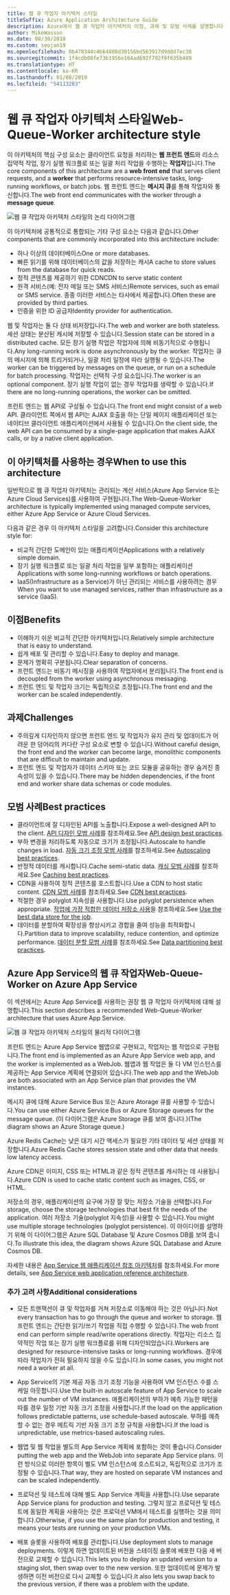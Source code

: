 ```yaml
---
title: 웹 큐 작업자 아키텍처 스타일
titleSuffix: Azure Application Architecture Guide
description: Azure에서 웹 큐 작업자 아키텍처의 이점, 과제 및 모범 사례를 설명합니다.
author: MikeWasson
ms.date: 08/30/2018
ms.custom: seojan19
ms.openlocfilehash: 0b478344c4b64808d30156bd563917d9d8d7ec30
ms.sourcegitcommit: 1f4cdb08fe73b1956e164ad692f792f9f635b409
ms.translationtype: HT
ms.contentlocale: ko-KR
ms.lasthandoff: 01/08/2019
ms.locfileid: "54113283"
---
```

# <a name="web-queue-worker-architecture-style"></a><span data-ttu-id="823da-103">웹 큐 작업자 아키텍처 스타일</span><span class="sxs-lookup"><span data-stu-id="823da-103">Web-Queue-Worker architecture style</span></span>

<span data-ttu-id="823da-104">이 아키텍처의 핵심 구성 요소는 클라이언트 요청을 처리하는 **웹 프런트 엔드**와 리소스 집약적 작업, 장기 실행 워크플로 또는 일괄 처리 작업을 수행하는 **작업자**입니다.</span><span class="sxs-lookup"><span data-stu-id="823da-104">The core components of this architecture are a **web front end** that serves client requests, and a **worker** that performs resource-intensive tasks, long-running workflows, or batch jobs.</span></span>  <span data-ttu-id="823da-105">웹 프런트 엔드는 **메시지 큐**를 통해 작업자와 통신합니다.</span><span class="sxs-lookup"><span data-stu-id="823da-105">The web front end communicates with the worker through a **message queue**.</span></span>

![웹 큐 작업자 아키텍처 스타일의 논리 다이어그램](./images/web-queue-worker-logical.svg)

<span data-ttu-id="823da-107">이 아키텍처에 공통적으로 통합되는 기타 구성 요소는 다음과 같습니다.</span><span class="sxs-lookup"><span data-stu-id="823da-107">Other components that are commonly incorporated into this architecture include:</span></span>

- <span data-ttu-id="823da-108">하나 이상의 데이터베이스</span><span class="sxs-lookup"><span data-stu-id="823da-108">One or more databases.</span></span>
- <span data-ttu-id="823da-109">빠른 읽기를 위해 데이터베이스의 값을 저장하는 캐시</span><span class="sxs-lookup"><span data-stu-id="823da-109">A cache to store values from the database for quick reads.</span></span>
- <span data-ttu-id="823da-110">정적 콘텐츠를 제공하기 위한 CDN</span><span class="sxs-lookup"><span data-stu-id="823da-110">CDN to serve static content</span></span>
- <span data-ttu-id="823da-111">원격 서비스(예: 전자 메일 또는 SMS 서비스)</span><span class="sxs-lookup"><span data-stu-id="823da-111">Remote services, such as email or SMS service.</span></span> <span data-ttu-id="823da-112">종종 이러한 서비스는 타사에서 제공합니다.</span><span class="sxs-lookup"><span data-stu-id="823da-112">Often these are provided by third parties.</span></span>
- <span data-ttu-id="823da-113">인증을 위한 ID 공급자</span><span class="sxs-lookup"><span data-stu-id="823da-113">Identity provider for authentication.</span></span>

<span data-ttu-id="823da-114">웹 및 작업자는 둘 다 상태 비저장입니다.</span><span class="sxs-lookup"><span data-stu-id="823da-114">The web and worker are both stateless.</span></span> <span data-ttu-id="823da-115">세션 상태는 분산된 캐시에 저장할 수 있습니다.</span><span class="sxs-lookup"><span data-stu-id="823da-115">Session state can be stored in a distributed cache.</span></span> <span data-ttu-id="823da-116">모든 장기 실행 작업은 작업자에 의해 비동기적으로 수행됩니다.</span><span class="sxs-lookup"><span data-stu-id="823da-116">Any long-running work is done asynchronously by the worker.</span></span> <span data-ttu-id="823da-117">작업자는 큐의 메시지에 의해 트리거되거나, 일괄 처리 일정에 따라 실행될 수 있습니다.</span><span class="sxs-lookup"><span data-stu-id="823da-117">The worker can be triggered by messages on the queue, or run on a schedule for batch processing.</span></span> <span data-ttu-id="823da-118">작업자는 선택적 구성 요소입니다.</span><span class="sxs-lookup"><span data-stu-id="823da-118">The worker is an optional component.</span></span> <span data-ttu-id="823da-119">장기 실행 작업이 없는 경우 작업자를 생략할 수 있습니다.</span><span class="sxs-lookup"><span data-stu-id="823da-119">If there are no long-running operations, the worker can be omitted.</span></span>

<span data-ttu-id="823da-120">프런트 엔드는 웹 API로 구성될 수 있습니다.</span><span class="sxs-lookup"><span data-stu-id="823da-120">The front end might consist of a web API.</span></span> <span data-ttu-id="823da-121">클라이언트 쪽에서 웹 API는 AJAX 호출을 하는 단일 페이지 애플리케이션 또는 네이티브 클라이언트 애플리케이션에서 사용될 수 있습니다.</span><span class="sxs-lookup"><span data-stu-id="823da-121">On the client side, the web API can be consumed by a single-page application that makes AJAX calls, or by a native client application.</span></span>

## <a name="when-to-use-this-architecture"></a><span data-ttu-id="823da-122">이 아키텍처를 사용하는 경우</span><span class="sxs-lookup"><span data-stu-id="823da-122">When to use this architecture</span></span>

<span data-ttu-id="823da-123">일반적으로 웹 큐 작업자 아키텍처는 관리되는 계산 서비스(Azure App Service 또는 Azure Cloud Services)를 사용하여 구현됩니다.</span><span class="sxs-lookup"><span data-stu-id="823da-123">The Web-Queue-Worker architecture is typically implemented using managed compute services, either Azure App Service or Azure Cloud Services.</span></span>

<span data-ttu-id="823da-124">다음과 같은 경우 이 아키텍처 스타일을 고려합니다.</span><span class="sxs-lookup"><span data-stu-id="823da-124">Consider this architecture style for:</span></span>

- <span data-ttu-id="823da-125">비교적 간단한 도메인이 있는 애플리케이션</span><span class="sxs-lookup"><span data-stu-id="823da-125">Applications with a relatively simple domain.</span></span>
- <span data-ttu-id="823da-126">장기 실행 워크플로 또는 일괄 처리 작업을 일부 포함하는 애플리케이션</span><span class="sxs-lookup"><span data-stu-id="823da-126">Applications with some long-running workflows or batch operations.</span></span>
- <span data-ttu-id="823da-127">IaaS(Infrastructure as a Service)가 아닌 관리되는 서비스를 사용하려는 경우</span><span class="sxs-lookup"><span data-stu-id="823da-127">When you want to use managed services, rather than infrastructure as a service (IaaS).</span></span>

## <a name="benefits"></a><span data-ttu-id="823da-128">이점</span><span class="sxs-lookup"><span data-stu-id="823da-128">Benefits</span></span>

- <span data-ttu-id="823da-129">이해하기 쉬운 비교적 간단한 아키텍처입니다.</span><span class="sxs-lookup"><span data-stu-id="823da-129">Relatively simple architecture that is easy to understand.</span></span>
- <span data-ttu-id="823da-130">쉽게 배포 및 관리할 수 있습니다.</span><span class="sxs-lookup"><span data-stu-id="823da-130">Easy to deploy and manage.</span></span>
- <span data-ttu-id="823da-131">문제가 명확히 구분됩니다.</span><span class="sxs-lookup"><span data-stu-id="823da-131">Clear separation of concerns.</span></span>
- <span data-ttu-id="823da-132">프런트 엔드는 비동기 메시징을 사용하여 작업자에서 분리됩니다.</span><span class="sxs-lookup"><span data-stu-id="823da-132">The front end is decoupled from the worker using asynchronous messaging.</span></span>
- <span data-ttu-id="823da-133">프런트 엔드 및 작업자 크기는 독립적으로 조정됩니다.</span><span class="sxs-lookup"><span data-stu-id="823da-133">The front end and the worker can be scaled independently.</span></span>

## <a name="challenges"></a><span data-ttu-id="823da-134">과제</span><span class="sxs-lookup"><span data-stu-id="823da-134">Challenges</span></span>

- <span data-ttu-id="823da-135">주의깊게 디자인하지 않으면 프런트 엔드 및 작업자가 유지 관리 및 업데이트가 어려운 한 덩어리의 커다란 구성 요소로 변할 수 있습니다.</span><span class="sxs-lookup"><span data-stu-id="823da-135">Without careful design, the front end and the worker can become large, monolithic components that are difficult to maintain and update.</span></span>
- <span data-ttu-id="823da-136">프런트 엔드 및 작업자가 데이터 스키마 또는 코드 모듈을 공유하는 경우 숨겨진 종속성이 있을 수 있습니다.</span><span class="sxs-lookup"><span data-stu-id="823da-136">There may be hidden dependencies, if the front end and worker share data schemas or code modules.</span></span>

## <a name="best-practices"></a><span data-ttu-id="823da-137">모범 사례</span><span class="sxs-lookup"><span data-stu-id="823da-137">Best practices</span></span>

- <span data-ttu-id="823da-138">클라이언트에 잘 디자인된 API를 노출합니다.</span><span class="sxs-lookup"><span data-stu-id="823da-138">Expose a well-designed API to the client.</span></span> <span data-ttu-id="823da-139">[API 디자인 모범 사례][api-design]를 참조하세요.</span><span class="sxs-lookup"><span data-stu-id="823da-139">See [API design best practices][api-design].</span></span>
- <span data-ttu-id="823da-140">부하 변경을 처리하도록 자동으로 크기가 조정됩니다.</span><span class="sxs-lookup"><span data-stu-id="823da-140">Autoscale to handle changes in load.</span></span> <span data-ttu-id="823da-141">[자동 크기 조정 모범 사례][autoscaling]를 참조하세요.</span><span class="sxs-lookup"><span data-stu-id="823da-141">See [Autoscaling best practices][autoscaling].</span></span>
- <span data-ttu-id="823da-142">반정적 데이터를 캐시합니다.</span><span class="sxs-lookup"><span data-stu-id="823da-142">Cache semi-static data.</span></span> <span data-ttu-id="823da-143">[캐싱 모범 사례][caching]를 참조하세요.</span><span class="sxs-lookup"><span data-stu-id="823da-143">See [Caching best practices][caching].</span></span>
- <span data-ttu-id="823da-144">CDN을 사용하여 정적 콘텐츠를 호스트합니다.</span><span class="sxs-lookup"><span data-stu-id="823da-144">Use a CDN to host static content.</span></span> <span data-ttu-id="823da-145">[CDN 모범 사례][cdn]를 참조하세요.</span><span class="sxs-lookup"><span data-stu-id="823da-145">See [CDN best practices][cdn].</span></span>
- <span data-ttu-id="823da-146">적절한 경우 polyglot 지속성을 사용합니다.</span><span class="sxs-lookup"><span data-stu-id="823da-146">Use polyglot persistence when appropriate.</span></span> <span data-ttu-id="823da-147">[작업에 가장 적합한 데이터 저장소 사용][polyglot]을 참조하세요.</span><span class="sxs-lookup"><span data-stu-id="823da-147">See [Use the best data store for the job][polyglot].</span></span>
- <span data-ttu-id="823da-148">데이터를 분할하여 확장성을 향상시키고 경합을 줄여 성능을 최적화합니다.</span><span class="sxs-lookup"><span data-stu-id="823da-148">Partition data to improve scalability, reduce contention, and optimize performance.</span></span> <span data-ttu-id="823da-149">[데이터 분할 모범 사례][data-partition]를 참조하세요.</span><span class="sxs-lookup"><span data-stu-id="823da-149">See [Data partitioning best practices][data-partition].</span></span>

## <a name="web-queue-worker-on-azure-app-service"></a><span data-ttu-id="823da-150">Azure App Service의 웹 큐 작업자</span><span class="sxs-lookup"><span data-stu-id="823da-150">Web-Queue-Worker on Azure App Service</span></span>

<span data-ttu-id="823da-151">이 섹션에서는 Azure App Service를 사용하는 권장 웹 큐 작업자 아키텍처에 대해 설명합니다.</span><span class="sxs-lookup"><span data-stu-id="823da-151">This section describes a recommended Web-Queue-Worker architecture that uses Azure App Service.</span></span>

![웹 큐 작업자 아키텍처 스타일의 물리적 다이어그램](./images/web-queue-worker-physical.png)

<span data-ttu-id="823da-153">프런트 엔드는 Azure App Service 웹앱으로 구현되고, 작업자는 웹 작업으로 구현됩니다.</span><span class="sxs-lookup"><span data-stu-id="823da-153">The front end is implemented as an Azure App Service web app, and the worker is implemented as a WebJob.</span></span> <span data-ttu-id="823da-154">웹앱과 웹 작업은 둘 다 VM 인스턴스를 제공하는 App Service 계획에 연결되어 있습니다.</span><span class="sxs-lookup"><span data-stu-id="823da-154">The web app and the WebJob are both associated with an App Service plan that provides the VM instances.</span></span>

<span data-ttu-id="823da-155">메시지 큐에 대해 Azure Service Bus 또는 Azure Atorage 큐를 사용할 수 있습니다.</span><span class="sxs-lookup"><span data-stu-id="823da-155">You can use either Azure Service Bus or Azure Storage queues for the message queue.</span></span> <span data-ttu-id="823da-156">(이 다이어그램은 Azure Storage 큐를 보여 줍니다.)</span><span class="sxs-lookup"><span data-stu-id="823da-156">(The diagram shows an Azure Storage queue.)</span></span>

<span data-ttu-id="823da-157">Azure Redis Cache는 낮은 대기 시간 액세스가 필요한 기타 데이터 및 세션 상태를 저장합니다.</span><span class="sxs-lookup"><span data-stu-id="823da-157">Azure Redis Cache stores session state and other data that needs low latency access.</span></span>

<span data-ttu-id="823da-158">Azure CDN은 이미지, CSS 또는 HTML과 같은 정적 콘텐츠를 캐시하는 데 사용됩니다.</span><span class="sxs-lookup"><span data-stu-id="823da-158">Azure CDN is used to cache static content such as images, CSS, or HTML.</span></span>

<span data-ttu-id="823da-159">저장소의 경우, 애플리케이션의 요구에 가장 잘 맞는 저장소 기술을 선택합니다.</span><span class="sxs-lookup"><span data-stu-id="823da-159">For storage, choose the storage technologies that best fit the needs of the application.</span></span> <span data-ttu-id="823da-160">여러 저장소 기술(polyglot 지속성)을 사용할 수 있습니다.</span><span class="sxs-lookup"><span data-stu-id="823da-160">You might use multiple storage technologies (polyglot persistence).</span></span> <span data-ttu-id="823da-161">이 아이디어를 설명하기 위해 이 다이어그램은 Azure SQL Database 및 Azure Cosmos DB를 보여 줍니다.</span><span class="sxs-lookup"><span data-stu-id="823da-161">To illustrate this idea, the diagram shows Azure SQL Database and Azure Cosmos DB.</span></span>

<span data-ttu-id="823da-162">자세한 내용은 [App Service 웹 애플리케이션 참조 아키텍처][scalable-web-app]를 참조하세요.</span><span class="sxs-lookup"><span data-stu-id="823da-162">For more details, see [App Service web application reference architecture][scalable-web-app].</span></span>

### <a name="additional-considerations"></a><span data-ttu-id="823da-163">추가 고려 사항</span><span class="sxs-lookup"><span data-stu-id="823da-163">Additional considerations</span></span>

- <span data-ttu-id="823da-164">모든 트랜잭션이 큐 및 작업자를 거쳐 저장소로 이동해야 하는 것은 아닙니다.</span><span class="sxs-lookup"><span data-stu-id="823da-164">Not every transaction has to go through the queue and worker to storage.</span></span> <span data-ttu-id="823da-165">웹 프런트 엔드는 간단한 읽기/쓰기 작업을 직접 수행할 수 있습니다.</span><span class="sxs-lookup"><span data-stu-id="823da-165">The web front end can perform simple read/write operations directly.</span></span> <span data-ttu-id="823da-166">작업자는 리소스 집약적인 작업 또는 장기 실행 워크플로를 위해 디자인되었습니다.</span><span class="sxs-lookup"><span data-stu-id="823da-166">Workers are designed for resource-intensive tasks or long-running workflows.</span></span> <span data-ttu-id="823da-167">경우에 따라 작업자가 전혀 필요하지 않을 수도 있습니다.</span><span class="sxs-lookup"><span data-stu-id="823da-167">In some cases, you might not need a worker at all.</span></span>

- <span data-ttu-id="823da-168">App Service의 기본 제공 자동 크기 조정 기능을 사용하여 VM 인스턴스 수를 스케일 아웃합니다.</span><span class="sxs-lookup"><span data-stu-id="823da-168">Use the built-in autoscale feature of App Service to scale out the number of VM instances.</span></span> <span data-ttu-id="823da-169">애플리케이션의 부하가 예측 가능한 패턴을 따를 경우 일정 기반 자동 크기 조정을 사용합니다.</span><span class="sxs-lookup"><span data-stu-id="823da-169">If the load on the application follows predictable patterns, use schedule-based autoscale.</span></span> <span data-ttu-id="823da-170">부하를 예측할 수 없는 경우 메트릭 기반 자동 크기 조정 규칙을 사용합니다.</span><span class="sxs-lookup"><span data-stu-id="823da-170">If the load is unpredictable, use metrics-based autoscaling rules.</span></span>

- <span data-ttu-id="823da-171">웹앱 및 웹 작업을 별도의 App Service 계획에 포함하는 것이 좋습니다.</span><span class="sxs-lookup"><span data-stu-id="823da-171">Consider putting the web app and the WebJob into separate App Service plans.</span></span> <span data-ttu-id="823da-172">이런 방식으로 이러한 항목이 별도 VM 인스턴스에 호스트되고, 독립적으로 크기가 조정될 수 있습니다.</span><span class="sxs-lookup"><span data-stu-id="823da-172">That way, they are hosted on separate VM instances and can be scaled independently.</span></span>

- <span data-ttu-id="823da-173">프로덕션 및 테스트에 대해 별도 App Service 계획을 사용합니다.</span><span class="sxs-lookup"><span data-stu-id="823da-173">Use separate App Service plans for production and testing.</span></span> <span data-ttu-id="823da-174">그렇지 않고 프로덕션 및 테스트에 동일한 계획을 사용하는 것은 프로덕션 VM에서 테스트를 실행하는 것을 의미합니다.</span><span class="sxs-lookup"><span data-stu-id="823da-174">Otherwise, if you use the same plan for production and testing, it means your tests are running on your production VMs.</span></span>

- <span data-ttu-id="823da-175">배포 슬롯을 사용하여 배포를 관리합니다.</span><span class="sxs-lookup"><span data-stu-id="823da-175">Use deployment slots to manage deployments.</span></span> <span data-ttu-id="823da-176">이렇게 하면 업데이트된 버전을 스테이징 슬롯에 배포한 다음 새 버전으로 교체할 수 있습니다.</span><span class="sxs-lookup"><span data-stu-id="823da-176">This lets you to deploy an updated version to a staging slot, then swap over to the new version.</span></span> <span data-ttu-id="823da-177">또한 업데이트에 문제가 발생하면 이전 버전으로 다시 교체할 수 있습니다.</span><span class="sxs-lookup"><span data-stu-id="823da-177">It also lets you swap back to the previous version, if there was a problem with the update.</span></span>

<!-- links -->

[api-design]: ../../best-practices/api-design.md
[autoscaling]: ../../best-practices/auto-scaling.md
[caching]: ../../best-practices/caching.md
[cdn]: ../../best-practices/cdn.md
[data-partition]: ../../best-practices/data-partitioning.md
[polyglot]: ../design-principles/use-the-best-data-store.md
[scalable-web-app]: ../../reference-architectures/app-service-web-app/scalable-web-app.md